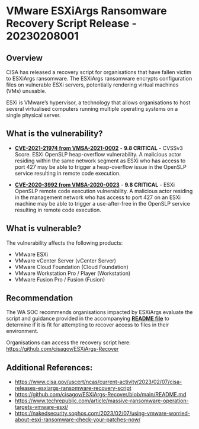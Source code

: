 # VMware ESXiArgs Ransomware Recovery Script Release - 20230208001

## Overview
CISA has released a recovery script for organisations that have fallen victim to ESXiArgs ransomware. The ESXiArgs ransomware encrypts configuration files on vulnerable ESXi servers, potentially rendering virtual machines (VMs) unusable. 

ESXi is VMware’s hypervisor, a technology that allows organisations to host several virtualised computers running multiple operating systems on a single physical server.

## What is the vulnerability?
- [**CVE-2021-21974 from VMSA-2021-0002**](https://www.vmware.com/security/advisories/VMSA-2021-0002.html) - **9.8 CRITICAL** - CVSSv3 Score. ESXi OpenSLP heap-overflow vulnerability. A malicious actor residing within the same network segment as ESXi who has access to port 427 may be able to trigger a heap-overflow issue in the OpenSLP service resulting in remote code execution.

- [**CVE-2020-3992 from VMSA-2020-0023**](https://www.vmware.com/security/advisories/VMSA-2020-0023.html) - **9.8 CRITICAL** - ESXi OpenSLP remote code execution vulnerability. A malicious actor residing in the management network who has access to port 427 on an ESXi machine may be able to trigger a use-after-free in the OpenSLP service resulting in remote code execution.

## What is vulnerable? 
The vulnerability affects the following products:
- VMware ESXi
- VMware vCenter Server (vCenter Server)
- VMware Cloud Foundation (Cloud Foundation)
- VMware Workstation Pro / Player (Workstation)
- VMware Fusion Pro / Fusion (Fusion)


## Recommendation
The WA SOC recommends organisations impacted by ESXiArgs evaluate the script and guidance provided in the accompanying [**README file**](https://github.com/cisagov/ESXiArgs-Recover/blob/main/README.md) to determine if it is fit for attempting to recover access to files in their environment.

Organisations can access the recovery script here: https://github.com/cisagov/ESXiArgs-Recover

## Additional References:
* https://www.cisa.gov/uscert/ncas/current-activity/2023/02/07/cisa-releases-esxiargs-ransomware-recovery-script
* https://github.com/cisagov/ESXiArgs-Recover/blob/main/README.md
* https://www.techrepublic.com/article/massive-ransomware-operation-targets-vmware-esxi/
* https://nakedsecurity.sophos.com/2023/02/07/using-vmware-worried-about-esxi-ransomware-check-your-patches-now/